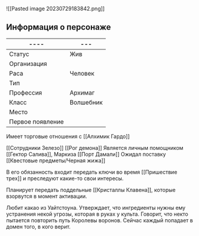 ![[Pasted image 20230729183842.png]]
## Информация о персонаже
| ----             | --- |
| ---------------- | --- |
| Статус           |  Жив   |
| Организация      |     |
| Раса             |  Человек   |
| Тип              |     |
| Профессия        | Архимаг    |
| Класс            |   Волшебник  |
| Место|     |
|  Первое появление    |     |

Имеет торговые отношения с [[Алхимик Гардо]]

[[Сотрудники Зелезо]]
[[Рог демона]]
Является личным помощником [[Гектор Салива]], Маркиза [[Порт Дамали]]
Ожидал поставку [[Квестовые предметы/Черная жижа]]

В его обязанность входит передать ключи во время [[Пришествие трех]] и преследуют какие-то свои интересы.

Планирует передать поддельные [[Кристаллы Клавена]], которые взорвутся в момент активации. 

Любит какао из Уайтстоуна. Утверждает, что ингредиенты нужны ему устранения некой угрозы, которая в руках у культа. 
Говорит, что некто пытается повторить путь Королевы воронов. Сейчас каждый попадает в домен того, в кого верит. 

